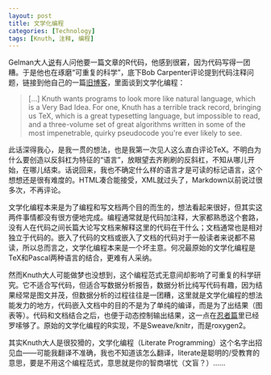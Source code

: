 ```yaml
---
layout: post
title: 文学化编程
categories: [Technology]
tags: [Knuth, 注释, 编程]
---
```


Gelman大人[说](http://andrewgelman.com/2013/11/29/the-gradual-transition-to-replicable-science/)有人问他要一篇文章的R代码，他感到很窘，因为代码写得一团糟。于是他也在琢磨“可重复的科学”，底下Bob Carpenter评论提到代码注释问题，链接到他自己的一篇[旧博客](http://lingpipe-blog.com/2009/10/15/the-futility-of-commenting-code/)，里面谈到文学化编程：

> [...] Knuth wants programs to look more like natural language, which is a Very Bad Idea. For one, Knuth has a terrible track record, bringing us TeX, which is a great typesetting language, but impossible to read, and a three-volume set of great algorithms written in some of the most impenetrable, quirky pseudocode you're ever likely to see.

此话深得我心，是我一贯的想法，也是我第一次见人这么直白评论TeX。不明白为什么要创造以反斜杠为特征的“语言”，放眼望去齐刷刷的反斜杠，不知从哪儿开始，在哪儿结束。话说回来，我也不确定什么样的语言才是可读的标记语言，这个想想还是很有难度的。HTML凑合能接受，XML就过头了，Markdown以前说过很多次，不再评论。

文学化编程本来是为了编程和写文档两个目的而生的，想法看起来很好，但其实这两件事情都没有很方便地完成。编程通常就是代码加注释，大家都熟悉这个套路，没有人在代码之间长篇大论写文档来解释这里的代码在干什么；文档通常也是相对独立于代码的。嵌入了代码的文档或嵌入了文档的代码对于一般读者来说都不易读，所以总而言之，文学化编程本来是一个坏主意。何况最原始的文学化编程是TeX和Pascal两种语言的结合，更难有人采纳。

然而Knuth大人可能做梦也没想到，这个编程范式无意间却影响了可重复的科学研究。它不适合写代码，但适合写数据分析报告，数据分析比纯写代码有趣，因为结果经常是图文并茂，但数据分析的过程往往是一团糟，这里就是文学化编程的想法能发力的地方，代码嵌入文档中的目的不是为了单纯的编译，而是为了出结果（图表等）。代码和文档结合之后，也便于动态控制输出结果，这一点在[忍者篇](https://github.com/yihui/r-ninja)里已经罗嗦够了。原始的文学化编程的R实现，不是Sweave/knitr，而是roxygen2。

其实Knuth大人是很狡猾的，文学化编程（Literate Programming）这个名字出招见血——可能我翻译不准确，我也不知道该怎么翻译，literate是聪明的/受教育的意思，要是不用这个编程范式，意思就是你的智商堪忧（文盲？）……
